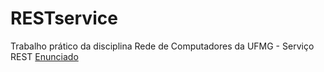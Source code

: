 # RESTservice
Trabalho prático da disciplina Rede de Computadores da UFMG - Serviço REST
[Enunciado](https://docs.google.com/document/d/11lBe7SjRHj-iJNx7pBtOxy05oWIWZEPDbyIBOCyvRkQ/edit)